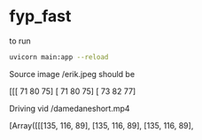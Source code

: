 # fyp_fast

to run

```sh
uvicorn main:app --reload
```

Source image /erik.jpeg should be

[[[ 71 80 75]
[ 71 80 75]
[ 73 82 77]

Driving vid /damedaneshort.mp4

[Array([[[135, 116, 89],
[135, 116, 89],
[135, 116, 89],
